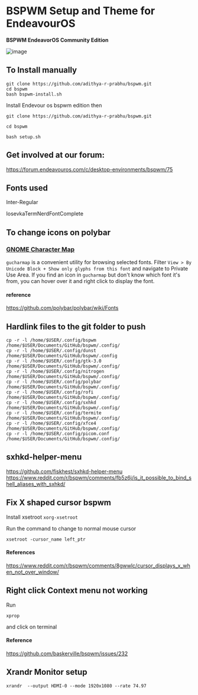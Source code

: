 # BSPWM Setup and Theme for EndeavourOS
**BSPWM EndeavorOS Community Edition**

<!-- <img src="https://user-images.githubusercontent.com/83577193/151338147-81198c76-1e74-4dea-84a3-063717ef6ce3.png" alt="bspwm" style="width:200%;"/>
 -->
 
 ![image](https://user-images.githubusercontent.com/83577193/151557941-c7a88bc2-9e47-4a93-9b9e-d7e72cea26ae.png)

<!-- Code that was here by default  -->

## To Install manually

    git clone https://github.com/adithya-r-prabhu/bspwm.git
    cd bspwm
    bash bspwm-install.sh
   
<!-- ## Contained In The Script
    cp -R .config/* ~/.config/
        
    cp .gtkrc-2.0 ~/.gtkrc-2.0
    
    chmod -R +x ~/.config/bspwm/scripts
        
    yay -Syu --needed --noconfirm - < packages-repository.txt
    
    dbus-launch dconf load / < xed.dconf -->
    
<!--  Code that was here by default  ends -->

 Install Endevour os bspwm edition then 
 
    git clone https://github.com/adithya-r-prabhu/bspwm.git

    cd bspwm

    bash setup.sh
    
## Get involved at our forum:
https://forum.endeavouros.com/c/desktop-environments/bspwm/75

## Fonts used 
Inter-Regular

IosevkaTermNerdFontComplete

## To change icons on polybar

### [GNOME Character Map](https://en.wikipedia.org/wiki/GNOME_Character_Map) 
`gucharmap` is a convenient utility for browsing selected fonts. Filter `View > By Unicode Block + Show only glyphs from this font` and navigate to Private Use Area.
If you find an icon in `gucharmap` but don't know which font it's from, you can hover over it and right click to display the font.

#### reference 

https://github.com/polybar/polybar/wiki/Fonts


## Hardlink files to the git folder to push
```
cp -r -l /home/$USER/.config/bspwm /home/$USER/Documents/GitHub/bspwm/.config/
cp -r -l /home/$USER/.config/dunst /home/$USER/Documents/GitHub/bspwm/.config
cp -r -l /home/$USER/.config/gtk-3.0  /home/$USER/Documents/GitHub/bspwm/.config/
cp -r -l /home/$USER/.config/nitrogen  /home/$USER/Documents/GitHub/bspwm/.config/
cp -r -l /home/$USER/.config/polybar  /home/$USER/Documents/GitHub/bspwm/.config/
cp -r -l /home/$USER/.config/rofi  /home/$USER/Documents/GitHub/bspwm/.config/
cp -r -l /home/$USER/.config/sxhkd  /home/$USER/Documents/GitHub/bspwm/.config/
cp -r -l /home/$USER/.config/termite  /home/$USER/Documents/GitHub/bspwm/.config/
cp -r -l /home/$USER/.config/xfce4  /home/$USER/Documents/GitHub/bspwm/.config/
cp -r -l /home/$USER/.config/picom.conf /home/$USER/Documents/GitHub/bspwm/.config/
```

## sxhkd-helper-menu

https://github.com/fiskhest/sxhkd-helper-menu
https://www.reddit.com/r/bspwm/comments/fb5z6j/is_it_possible_to_bind_shell_aliases_with_sxhkd/

## Fix X shaped cursor bspwm
Install xsetroot
```xorg-xsetroot```

Run the command to change to normal mouse cursor

```xsetroot -cursor_name left_ptr```

#### References
https://www.reddit.com/r/bspwm/comments/8gwwlc/cursor_displays_x_when_not_over_window/


## Right click Context menu not working
Run
```
xprop
```
and click on terminal

#### Reference 
https://github.com/baskerville/bspwm/issues/232

## Xrandr Monitor setup
```
xrandr  --output HDMI-0 --mode 1920x1080 --rate 74.97
```
